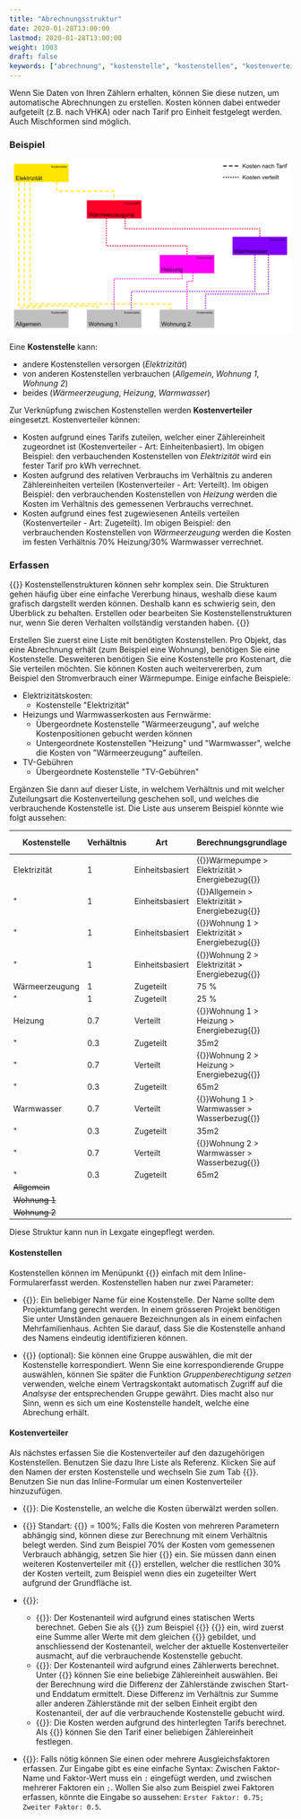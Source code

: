 ```yaml
---
title: "Abrechnungsstruktur"
date: 2020-01-28T13:00:00
lastmod: 2020-01-28T13:00:00
weight: 1003
draft: false
keywords: ["abrechnung", "kostenstelle", "kostenstellen", "kostenverteiler"]
---
```


Wenn Sie Daten von Ihren Zählern erhalten, können Sie diese nutzen, um automatische Abrechnungen zu erstellen. Kosten können dabei entweder aufgeteilt (z.B. nach VHKA) oder nach Tarif pro Einheit festgelegt werden. Auch Mischformen sind möglich.

### Beispiel
![image example](StructureExample.de.png "image")

Eine **Kostenstelle** kann:
* andere Kostenstellen versorgen (*Elektrizität*)
* von anderen Kostenstellen verbrauchen (*Allgemein*, *Wohnung 1*, *Wohnung 2*)
* beides (*Wärmeerzeugung*, *Heizung*, *Warmwasser*)

Zur Verknüpfung zwischen Kostenstellen werden **Kostenverteiler** eingesetzt. Kostenverteiler können:
* Kosten aufgrund eines Tarifs zuteilen, welcher einer Zählereinheit zugeordnet ist (Kostenverteiler - Art: Einheitenbasiert).
Im obigen Beispiel: den verbauchenden Kostenstellen von *Elektrizität* wird ein fester Tarif pro kWh verrechnet.
* Kosten aufgrund des relativen Verbrauchs im Verhältnis zu anderen Zählereinheiten verteilen (Kostenverteiler - Art: Verteilt).
Im obigen Beispiel: den verbrauchenden Kostenstellen von *Heizung* werden die Kosten im Verhältnis des gemessenen Verbrauchs verrechnet.
* Kosten aufgrund eines fest zugewiesenen Anteils verteilen (Kostenverteiler -  Art: Zugeteilt).
Im obigen Beispiel: den verbrauchenden Kostenstellen von *Wärmeerzeugung* werden die Kosten im festen Verhältnis 70% Heizung/30% Warmwasser verrechnet.

### Erfassen
{{<notice warning>}}
Kostenstellenstrukturen können sehr komplex sein. Die Strukturen gehen häufig über eine einfache Vererbung hinaus, weshalb diese kaum grafisch dargstellt werden können. Deshalb kann es schwierig sein, den Überblick zu behalten. Erstellen oder bearbeiten Sie Kostenstellenstrukturen nur, wenn Sie deren Verhalten vollständig verstanden haben.
{{</notice>}}

Erstellen Sie zuerst eine Liste mit benötigten Kostenstellen. Pro Objekt, das eine Abrechnung erhält (zum Beispiel eine Wohnung), benötigen Sie eine Kostenstelle. Desweiteren benötigen Sie eine Kostenstelle pro Kostenart, die Sie verteilen möchten. Sie können Kosten auch weitervererben, zum Beispiel den Stromverbrauch einer Wärmepumpe. Einige einfache Beispiele:
* Elektrizitätskosten: 
    * Kostenstelle "Elektrizität"
* Heizungs und Warmwasserkosten aus Fernwärme:
    *   Übergeordnete Kostenstelle "Wärmeerzeugung", auf welche Kostenpositionen gebucht werden können
    *   Untergeordnete Kostenstellen "Heizung" und "Warmwasser", welche die Kosten von "Wärmeerzeugung" aufteilen.
* TV-Gebühren
    *   Übergeordnete Kostenstelle "TV-Gebühren"

Ergänzen Sie dann auf dieser Liste, in welchem Verhältnis und mit welcher Zuteilungsart die Kostenverteilung geschehen soll, und welches die verbrauchende Kostenstelle ist. Die Liste aus unserem Beispiel könnte wie folgt aussehen:

| Kostenstelle   | Verhältnis | Art             | Berechnungsgrundlage                                                                     | Verbrauchende Kostenstelle |
|----------------|------------|-----------------|------------------------------------------------------------------------------------------|----------------------------|
| Elektrizität   | 1          | Einheitsbasiert | {{<tooltip text="Zählereinheit">}}Wärmepumpe > Elektrizität > Energiebezug{{</tooltip>}} | Wärmeerzeugung             |
| "              | 1          | Einheitsbasiert | {{<tooltip text="Zählereinheit">}}Allgemein > Elektrizität > Energiebezug{{</tooltip>}}  | Allgemein                  |
| "              | 1          | Einheitsbasiert | {{<tooltip text="Zählereinheit">}}Wohnung 1 > Elektrizität > Energiebezug{{</tooltip>}}  | Wohnung 1                  |
| "              | 1          | Einheitsbasiert | {{<tooltip text="Zählereinheit">}}Wohnung 2 > Elektrizität > Energiebezug{{</tooltip>}}  | Wohnung 2                  |
| Wärmeerzeugung | 1          | Zugeteilt       | 75 %                                                                                     | Heizung                    |
| "              | 1          | Zugeteilt       | 25 %                                                                                     | Warmwasser                 |
| Heizung        | 0.7        | Verteilt        | {{<tooltip text="Zählereinheit">}}Wohnung 1 > Heizung > Energiebezug{{</tooltip>}}       | Wohnung 1                  |
| "              | 0.3        | Zugeteilt       | 35m2                                                                                     | "                          |
| "              | 0.7        | Verteilt        | {{<tooltip text="Zählereinheit">}}Wohnung 2 > Heizung > Energiebezug{{</tooltip>}}       | Wohnung 2                  |
| "              | 0.3        | Zugeteilt       | 65m2                                                                                     | "                          |
| Warmwasser     | 0.7        | Verteilt        | {{<tooltip text="Zählereinheit">}}Wohung 1 > Warmwasser > Wasserbezug{{</tooltip>}}      | Wohnung 1                  |
| "              | 0.3        | Zugeteilt       | 35m2                                                                                     | "                          |
| "              | 0.7        | Verteilt        | {{<tooltip text="Zählereinheit">}}Wohnung 2 > Warmwasser > Wasserbezug{{</tooltip>}}     | Wohnung 2                  |
| "              | 0.3        | Zugeteilt       | 65m2                                                                                     | "                          |
| ~~Allgemein~~  |            |                 |                                                                                          | ~~keine~~                  |
| ~~Wohnung 1~~  |            |                 |                                                                                          | ~~keine~~                  |
| ~~Wohnung 2~~  |            |                 |                                                                                          | ~~keine~~                  |

Diese Struktur kann nun in Lexgate eingepflegt werden.

#### Kostenstellen
Kostenstellen können im Menüpunkt {{<lga-nav text="Kostenstellen">}} einfach mit dem Inline-Formularerfasst werden. Kostenstellen haben nur zwei Parameter:

* {{<lga-lbl text="Name">}}: Ein beliebiger Name für eine Kostenstelle. Der Name sollte dem Projektumfang gerecht werden. In einem grösseren Projekt benötigen Sie unter Umständen genauere Bezeichnungen als in einem einfachen Mehrfamilienhaus. Achten Sie darauf, dass Sie die Kostenstelle anhand des Namens eindeutig identifizieren können.

* {{<lga-lbl text="Korrespondierende Gruppe">}} (optional): Sie können eine Gruppe auswählen, die mit der Kostenstelle korrespondiert. Wenn Sie eine korrespondierende Gruppe auswählen, können Sie später die Funktion *Gruppenberechtigung setzen* verwenden, welche einem Vertragskontakt automatisch Zugriff auf die *Analsyse* der entsprechenden Gruppe gewährt. Dies macht also nur Sinn, wenn es sich um eine Kostenstelle handelt, welche eine Abrechung erhält.

#### Kostenverteiler
Als nächstes erfassen Sie die Kostenverteiler auf den dazugehörigen Kostenstellen. Benutzen Sie dazu Ihre Liste als Referenz. Klicken Sie auf den Namen der ersten Kostenstelle und wechseln Sie zum Tab {{<lga-tab text="Versorgt">}}. Benutzen Sie nun das Inline-Formular um einen Kostenverteiler hinzuzufügen.

* {{<lga-lbl text="Verbrauchende Kostenstelle">}}: Die Kostenstelle, an welche die Kosten überwälzt werden sollen.

* {{<lga-lbl text="Verhältnis">}} Standart: {{<lga-inp text="1">}} = 100%; Falls die Kosten von mehreren Parametern abhängig sind, können diese zur Berechnung mit einem Verhältnis belegt werden. Sind zum Beispiel 70% der Kosten vom gemessenen Verbrauch abhängig, setzen Sie hier {{<lga-inp text="0.7">}} ein. Sie müssen dann einen weiteren Kostenverteiler mit {{<lga-inp text="0.3">}} erstellen, welcher die restlichen 30% der Kosten verteilt, zum Beispiel wenn dies ein zugeteilter Wert aufgrund der Grundfläche ist.

* {{<lga-lbl text="Art">}}:
    * {{<lga-inp text="Zugeteilt">}}: Der Kostenanteil wird aufgrund eines statischen Werts berechnet. Geben Sie als {{<lga-lbl text="Berechnungsgrundlage">}} zum Beispiel {{<lga-inp text="25">}} {{<lga-inp text="m²">}} ein, wird zuerst eine Summe aller Werte mit dem gleichen {{<lga-lbl text="Verteilschlüsselsymbol">}} gebildet, und anschliessend der Kostenanteil, welcher der aktuelle Kostenverteiler ausmacht, auf die verbrauchende Kostenstelle gebucht.
    * {{<lga-inp text="Verteilt">}}: Der Kostenanteil wird aufgrund eines Zählerwerts berechnet. Unter {{<lga-lbl text="Berechnungsgrundlage">}} können Sie eine beliebige Zählereinheit auswählen. Bei der Berechnung wird die Differenz der Zählerstände zwischen Start- und Enddatum ermittelt. Diese Differenz im Verhältnis zur Summe aller anderen Zählerstände mit der selben Einheit ergibt den Kostenanteil, der auf die verbrauchende Kostenstelle gebucht wird.
    * {{<lga-inp text="Einheitenbasiert">}}: Die Kosten werden aufgrund des hinterlegten Tarifs berechnet. Als {{<lga-lbl text="Berechnungsgrundlage">}} können Sie den Tarif einer beliebigen Zählereinheit festlegen.

* {{<lga-lbl text="Ausgleichsfaktoren">}}: Falls nötig können Sie einen oder mehrere Ausgleichsfaktoren erfassen. Zur Eingabe gibt es eine einfache Syntax: Zwischen Faktor-Name und Faktor-Wert muss ein `:` eingefügt werden, und zwischen mehrerer Faktoren ein `;`. Wollen Sie also zum Beispiel zwei Faktoren erfassen, könnte die Eingabe so aussehen: `Erster Faktor: 0.75; Zweiter Faktor: 0.5`.